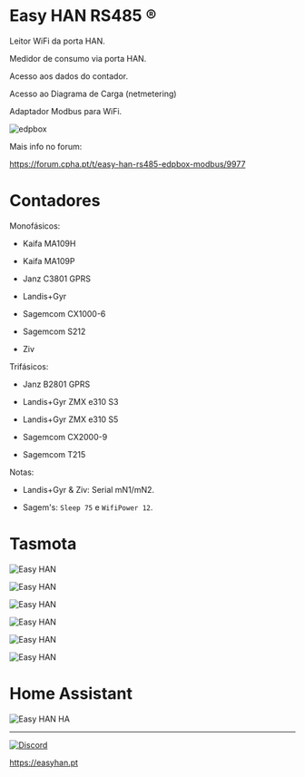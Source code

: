 # Easy HAN RS485 ®

Leitor WiFi da porta HAN.

Medidor de consumo via porta HAN. 

Acesso aos dados do contador.

Acesso ao Diagrama de Carga (netmetering)

Adaptador Modbus para WiFi.

![edpbox](./edpbox1-20221029.jpg)


Mais info no forum:

https://forum.cpha.pt/t/easy-han-rs485-edpbox-modbus/9977

# Contadores

Monofásicos:

- Kaifa MA109H

- Kaifa MA109P

- Janz C3801 GPRS

- Landis+Gyr

- Sagemcom CX1000-6

- Sagemcom S212

- Ziv

Trifásicos:

- Janz B2801 GPRS

- Landis+Gyr ZMX e310 S3

- Landis+Gyr ZMX e310 S5

- Sagemcom CX2000-9

- Sagemcom T215

Notas:

- Landis+Gyr & Ziv: Serial mN1/mN2.

- Sagem's: ```Sleep 75``` e ```WifiPower 12```.

# Tasmota

![Easy HAN](./img/tasmota1-0812.jpg)

![Easy HAN](./img/tasmota2-0812.jpg)

![Easy HAN](./img/tasmota3-0812.jpg)

![Easy HAN](./img/tasmota4-0812.jpg)

![Easy HAN](./img/chartjs1-0812.jpg)

![Easy HAN](./img/chartjs2-0812.jpg)

# Home Assistant

![Easy HAN HA](./ha1-221022.jpg)

---

[![Discord](https://img.shields.io/discord/494714310518505472?style=plastic&logo=discord)](https://discord.gg/Mh9mTEA) 

https://easyhan.pt

